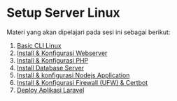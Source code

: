 Setup Server Linux
========================

Materi yang akan dipelajari pada sesi ini sebagai berikut:
1. [Basic CLI Linux](./1.%20Basic%20CLI%20Linux)
2. [Install & Konfigurasi Webserver](./2.%20Install%20%26%20konfigurasi%20webserver)
3. [Install & Konfigurasi PHP](./3.%20Install%20&%20Konfigurasi%20PHP)
4. [Install Database Server](./4.%20Install%20Database%20Server)
5. [Install & konfigurasi Nodejs Application](./6.%20Install%20&%20konfigurasi%20Nodejs%20Application)
6. [Install & Konfigurasi Firewall (UFW) & Certbot](./6.%20Install%20&%20Konfigurasi%20Firewall%20(UFW)%20%26%20Certbot)
7. [Deploy Aplikasi Laravel](./7.%20Deploy%20Aplikasi%20Laravel)